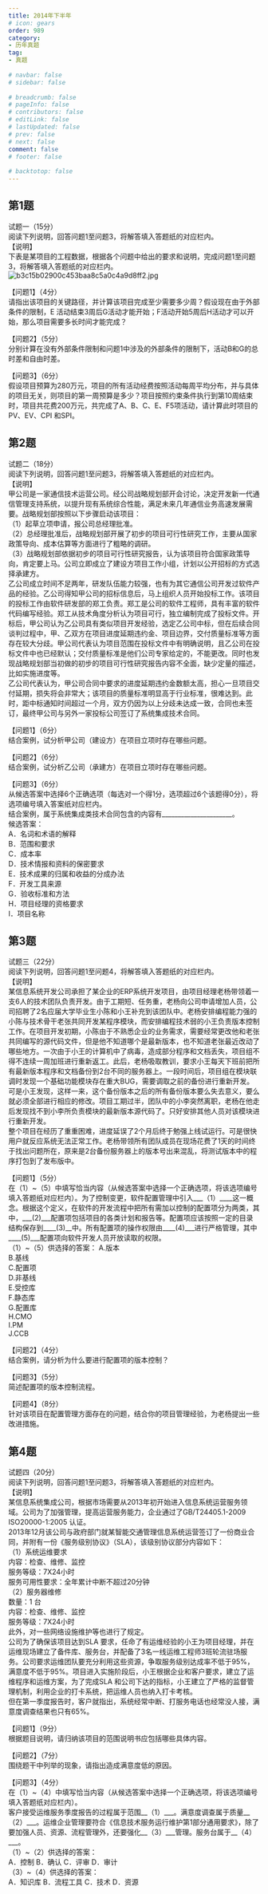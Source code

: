 ```yaml
---  
title: 2014年下半年  
# icon: gears  
order: 989  
category:  
- 历年真题  
tag:  
- 真题  
  
# navbar: false  
# sidebar: false  
  
# breadcrumb: false  
# pageInfo: false  
# contributors: false  
# editLink: false  
# lastUpdated: false  
# prev: false  
# next: false  
comment: false  
# footer: false  
  
# backtotop: false  
---  
```

## 第1题 ##

试题一（15分）  
阅读下列说明，回答问题1至问题3，将解答填入答题纸的对应栏内。  
【说明】  
下表是某项目的工程数据，根据各个问题中给出的要求和说明，完成问题1至问题3，将解答填入答题纸的对应栏内。  
![b3c15b02900c453baa8c5a0c4a9d8ff2.jpg][]  
  
【问题1】（4分）  
请指出该项目的关键路径，并计算该项目完成至少需要多少周？假设现在由于外部条件的限制，E 活动结束3周后G活动才能开始；F活动开始5周后H活动才可以开始，那么项目需要多长时间才能完成？  
  
【问题2】（5分）  
分别计算在没有外部条件限制和问题1中涉及的外部条件的限制下，活动B和G的总时差和自由时差。  
  
【问题3】（6分）  
假设项目预算为280万元，项目的所有活动经费按照活动每周平均分布，并与具体的项目无关，则项目的第一周预算是多少？项目按照约束条件执行到第10周结束时，项目共花费200万元，共完成了A、B、C、E、F5项活动，请计算此时项目的PV、EV、CPI 和SPI。  


## 第2题 ##

试题二（18分）  
阅读下列说明，回答问题1至问题3，将解答填入答题纸的对应栏内。  
【说明】  
甲公司是一家通信技术运营公司。经公司战略规划部开会讨论，决定开发新一代通信管理支持系统，以提升现有系统综合性能，满足未来几年通信业务高速发展需要。战略规划部按照以下步骤启动该项目：  
（1）起草立项申请，报公司总经理批准。  
（2）总经理批准后，战略规划部开展了初步的项目可行性研究工作，主要从国家政策导向、成本估算等方面进行了粗略的调研。  
（3）战略规划部依据初步的项目可行性研究报告，认为该项目符合国家政策导向，肯定要上马。公司立即成立了建设方项目工作小组，计划以公开招标的方式选择承建方。  
乙公司成立时间不足两年，研发队伍能力较强，也有为其它通信公司开发过软件产品的经验。乙公司得知甲公司的招标信息后，马上组织人员开始投标工作。该项目的投标工作由软件研发部的郑工负责。郑工是公司的软件工程师，具有丰富的软件代码编写经验。郑工从技术角度分析认为项目可行，独立编制完成了投标文件。开标后，甲公司认为乙公司具有类似项目开发经验，选定乙公司中标，但在后续合同谈判过程中，甲、乙双方在项目进度延期违约金、项目边界，交付质量标准等方面存在较大分歧。甲公司代表认为项目范围在投标文件中有明确说明，且乙公司在投标文件中也已经默认；交付质量标准是他们公司专家给定的，不能更改。同时也发现战略规划部当初做的初步的项目可行性研究报告内容不全面，缺少定量的描述，比如实施进度等。  
乙公司代表认为，甲公司合同中要求的进度延期违约金数额太高，担心一旦项目交付延期，损失将会非常大；该项目的质量标准明显高于行业标准，很难达到。此时，距中标通知时间超过一个月，双方仍因为以上分歧未达成一致，合同也未签订，最终甲公司与另外一家投标公司签订了系统集成技术合同。  
  
【问题1】（6分）  
结合案例，试分析甲公司（建设方）在项目立项时存在哪些问题。  
  
【问题2】（6分）  
结合案例，试分析乙公司（承建方）在项目立项时存在哪些问题。  
  
【问题3】（6分）  
从候选答案中选择6个正确选项（每选对一个得1分，选项超过6个该题得0分），将选项编号填入答案纸对应栏内。  
结合案例，属于系统集成类技术合同包含的内容有\_\_\_\_\_\_\_\_\_\_\_\_\_\_\_\_\_\_\_\_\_\_。  
候选答案：  
A．名词和术语的解释  
B．范围和要求  
C．成本率  
D．技术情报和资料的保密要求  
E．技术成果的归属和收益的分成办法  
F．开发工具来源  
G．验收标准和方法  
H．项目经理的资格要求  
I．项目名称  


## 第3题 ##

试题三（22分）  
阅读下列说明，回答问题1至问题4，将解答填入答题纸的对应栏内。  
【说明】  
某信息系统开发公司承担了某企业的ERP系统开发项目，由项目经理老杨带领着一支6人的技术团队负责开发。由于工期短、任务重，老杨向公司申请增加人员，公司招聘了2名应届大学毕业生小陈和小王补充到该团队中。老杨安排编程能力强的小陈与技术骨干老张共同开发某程序模块，而安排编程技术弱的小王负责版本控制工作。在项目开发初期，小陈由于不熟悉企业的业务需求，需要经常更改他和老张共同编写的源代码文件，但是他不知道哪个是最新版本，也不知道老张最近改动了哪些地方。一次由于小王的计算机中了病毒，造成部分程序和文档丢失，项目组不得不连续一周加班进行重新返工。此后，老杨吸取教训，要求小王每天下班前把所有最新版本程序和文档备份到2台不同的服务器上。一段时间后，项目组在模块联调时发现一个基础功能模块存在重大BUG，需要调取之前的备份进行重新开发。可是小王发现，这样一来，这个备份版本之后的所有备份版本要么失去意义，要么就必须全部进行相应的修改。项目工期过半，团队中的小李突然离职，老杨在他走后发现找不到小李所负责模块的最新版本源代码了。只好安排其他人员对该模块进行重新开发。  
整个项目在经历了重重困难，进度延误了2个月后终于勉强上线试运行。可是很快用户就反应系统无法正常工作。老杨带领所有团队成员在现场花费了1天的时间终于找出问题所在，原来是2台备份服务器上的版本号出来混乱，将测试版本中的程序打包到了发布版中。  
  
【问题1】（5分）  
在（1）~（5）中填写恰当内容（从候选答案中选择一个正确选项，将该选项编号填入答题纸对应栏内）。为了控制变更，软件配置管理中引入\_\_\_（1）\_\_\_\_这一概念。根据这个定义，在软件的开发流程中把所有需加以控制的配置项分为两类，其中，\_\_\_(2)\_\_\_配置项包括项目的各类计划和报告等。配置项应该按照一定的目录结构保存到\_\_\_\_(3)\_\_中。所有配置项的操作权限由\_\_\_\_(4)\_\_\_进行严格管理，其中\_\_\_\_(5)\_\_\_配置项向软件开发人员开放读取的权限。  
（1）~（5）供选择的答案： A.版本  
B.基线  
C.配置项  
D.非基线  
E.受控库  
F.静态库  
G.配置库  
H.CMO  
I.PM  
J.CCB  
  
【问题2】（4分）  
结合案例，请分析为什么要进行配置项的版本控制？  
  
【问题3】（5分）  
简述配置项的版本控制流程。  
  
【问题4】（8分）  
针对该项目在配置管理方面存在的问题，结合你的项目管理经验，为老杨提出一些改进措施。  


## 第4题 ##

试题四（20分）  
阅读下列说明，回答问题1至问题3，将解答填入答题纸的对应栏内。  
【说明】  
某信息系统集成公司，根据市场需要从2013年初开始进入信息系统运营服务领域。公司为了加强管理，提高运营服务能力，企业通过了GB/T24405.1-2009 ISO20000-1:2005 认证。  
2013年12月该公司与政府部门就某智能交通管理信息系统运营签订了一份商业合同，并附有一份《服务级别协议》（SLA），该级别协议部分内容如下：  
（1）系统运维要求  
内容：检查、维修、监控  
服务等级：7X24小时  
服务可用性要求：全年累计中断不超过20分钟  
（2）服务器维修  
数量：1 台  
内容：检查、维修、监控  
服务等级：7X24小时  
此外，对一些网络设施维护等也进行了规定。  
公司为了确保该项目达到SLA 要求，任命了有运维经验的小王为项目经理，并在运维现场建立了备件库、服务台，并配备了3名一线运维工程师3班轮流驻场服务。公司要求运维团队要充分利用这些资源，争取服务级别达成率不低于95%，满意度不低于95%。项目进入实施阶段后，小王根据企业和客户要求，建立了运维程序和运维方案，为了完成SLA 和公司下达的指标，小王建立了严格的监督管理机制，利用企业的打卡系统，把运维人员也纳入打卡考核。  
但在第一季度报告时，客户就指出，系统经常中断、打服务电话也经常没人接，满意度调查结果也只有65%。  
  
【问题1】（9分）  
根据题目说明，请归纳该项目的范围说明书应包括哪些具体内容。  
  
【问题2】（7分）  
围绕题干中列举的现象，请指出造成满意度低的原因。  
  
【问题3】（4分）  
在（1）~（4）中填写恰当内容（从候选答案中选择一个正确选项，将该选项编号填入答题纸对应栏内）。  
客户接受运维服务季度报告的过程属于范围\_\_（1）\_\_\_。满意度调查属于质量\_\_（2）\_\_\_。运维企业管理要符合《信息技术服务运行维护第1部分通用要求》，除了要加强人员、资源、流程管理外，还要强化\_\_（3）\_\_\_管理。服务台属于\_\_（4）\_\_\_。  
（1）~（2）供选择的答案：  
A．控制 B．确认 C．评审 D．审计  
（3）~（4）供选择的答案：  
A．知识库 B．流程工具 C．技术 D．资源  



[b3c15b02900c453baa8c5a0c4a9d8ff2.jpg]: https://www.xkxxkx.cn/file/exam/software/系统集成项目管理工程师/案例/第1题/b3c15b02900c453baa8c5a0c4a9d8ff2.jpg
